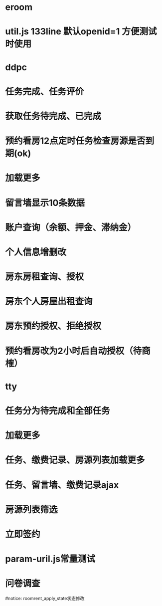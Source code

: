 # eroom
# util.js 133line 默认openid=1  方便测试时使用

# ddpc
# 任务完成、任务评价
# 获取任务待完成、已完成
# 预约看房12点定时任务检查房源是否到期(ok)
# 加载更多
# 留言墙显示10条数据
# 账户查询（余额、押金、滞纳金）
# 个人信息增删改
# 房东房租查询、授权
# 房东个人房屋出租查询
# 房东预约授权、拒绝授权
# 预约看房改为2小时后自动授权（待商榷）

# tty
# 任务分为待完成和全部任务
# 加载更多
# 任务、缴费记录、房源列表加载更多
# 任务、留言墙、缴费记录ajax
# 房源列表筛选
# 立即签约
# param-uril.js常量测试
# 问卷调查

#notice:  roomrent_apply_state状态修改
